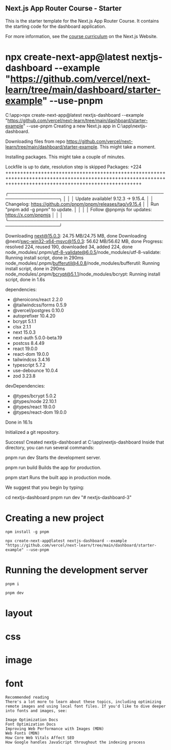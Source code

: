 ## Next.js App Router Course - Starter

This is the starter template for the Next.js App Router Course. It contains the starting code for the dashboard application.

For more information, see the [course curriculum](https://nextjs.org/learn) on the Next.js Website.

# npx create-next-app@latest nextjs-dashboard --example "https://github.com/vercel/next-learn/tree/main/dashboard/starter-example" --use-pnpm

C:\app>npx create-next-app@latest nextjs-dashboard --example "https://github.com/vercel/next-learn/tree/main/dashboard/starter-example" --use-pnpm
Creating a new Next.js app in C:\app\nextjs-dashboard.

Downloading files from repo https://github.com/vercel/next-learn/tree/main/dashboard/starter-example. This might take a moment.

Installing packages. This might take a couple of minutes.

Lockfile is up to date, resolution step is skipped
Packages: +224
++++++++++++++++++++++++++++++++++++++++++++++++++++++++++++++++++++++++++++++++++++++++++++++++++++++++++++++++++++++++++++++++++++++++++++++++++++++++++

╭──────────────────────────────────────────────────────────────────╮
│ │
│ Update available! 9.12.3 → 9.15.4. │
│ Changelog: https://github.com/pnpm/pnpm/releases/tag/v9.15.4 │
│ Run "pnpm add -g pnpm" to update. │
│ │
│ Follow @pnpmjs for updates: https://x.com/pnpmjs │
│ │
╰──────────────────────────────────────────────────────────────────╯

Downloading next@15.0.3: 24.75 MB/24.75 MB, done
Downloading @next/swc-win32-x64-msvc@15.0.3: 56.62 MB/56.62 MB, done
Progress: resolved 224, reused 190, downloaded 34, added 224, done
node_modules/.pnpm/utf-8-validate@6.0.5/node_modules/utf-8-validate: Running install script, done in 290ms
node_modules/.pnpm/bufferutil@4.0.8/node_modules/bufferutil: Running install script, done in 290ms
node_modules/.pnpm/bcrypt@5.1.1/node_modules/bcrypt: Running install script, done in 1.6s

dependencies:

- @heroicons/react 2.2.0
- @tailwindcss/forms 0.5.9
- @vercel/postgres 0.10.0
- autoprefixer 10.4.20
- bcrypt 5.1.1
- clsx 2.1.1
- next 15.0.3
- next-auth 5.0.0-beta.19
- postcss 8.4.49
- react 19.0.0
- react-dom 19.0.0
- tailwindcss 3.4.16
- typescript 5.7.2
- use-debounce 10.0.4
- zod 3.23.8

devDependencies:

- @types/bcrypt 5.0.2
- @types/node 22.10.1
- @types/react 19.0.0
- @types/react-dom 19.0.0

Done in 16.1s

Initialized a git repository.

Success! Created nextjs-dashboard at C:\app\nextjs-dashboard
Inside that directory, you can run several commands:

pnpm run dev
Starts the development server.

pnpm run build
Builds the app for production.

pnpm start
Runs the built app in production mode.

We suggest that you begin by typing:

cd nextjs-dashboard
pnpm run dev
"# nextjs-dashboard-3"

# Creating a new project

    npm install -g pnpm

    npx create-next-app@latest nextjs-dashboard --example "https://github.com/vercel/next-learn/tree/main/dashboard/starter-example" --use-pnpm

# Running the development server

    pnpm i

    pnpm dev

# layout

# css

# image

# font

    Recommended reading
    There's a lot more to learn about these topics, including optimizing remote images and using local font files. If you'd like to dive deeper into fonts and images, see:

    Image Optimization Docs
    Font Optimization Docs
    Improving Web Performance with Images (MDN)
    Web Fonts (MDN)
    How Core Web Vitals Affect SEO
    How Google handles JavaScript throughout the indexing process
